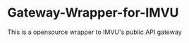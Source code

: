Gateway-Wrapper-for-IMVU
========================

This is a opensource wrapper to IMVU's public API gateway